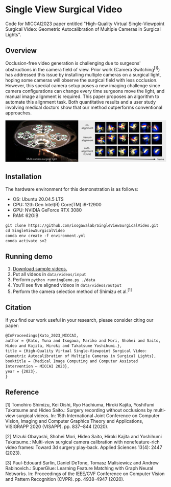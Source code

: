 # Single View Surgical Video
Code for MICCAI2023 paper entitled "High-Quality Virtual Single-Viewpoint Surgical Video: Geometric Autocalibration of Multiple Cameras in Surgical Lights".

## Overview
Occlusion-free video generation is challenging due to surgeons' obstructions in the camera field of view. Prior work (Camera Switching<sup>[1]</sup>) has addressed this issue by installing multiple cameras on a surgical light, hoping some cameras will observe the surgical field with less occlusion. However, this special camera setup poses a new imaging challenge since camera configurations can change every time surgeons move the light, and manual image alignment is required. This paper proposes an algorithm to automate this alignment task.
Both quantitative results and a user study involving medical doctors show that our method outperforms conventional approaches.

![Overview](img/picture.png)


## Installation
The hardware environment for this demonstration is as follows: 
- OS: Ubuntu 20.04.5 LTS
- CPU: 12th Gen Intel(R) Core(TM) i9-12900
- GPU: NVIDIA GeForce RTX 3080
- RAM: 62GiB
```
git clone https://github.com/isogawalab/SingleViewSurgicalVideo.git
cd SingleViewSurgicalVideo
conda env create -f environment.yml
conda activate sv2
```

## Running demo
1. [Download sample videos.][]
3. Put all videos in `data/videos/input`
4. Perform `python runningDemo.py ./data`
5. You'll see five aligned videos in `data/videos/output`
6. Perform the camera selection method of Shimizu et al.<sup>[1]</sup>

[Download sample videos.]: https://keio.box.com/s/1akz8ox54xksm8rwj2dfuf3nvb9282np "sample videos"


## Citation
If you find our work useful in your research, please consider citing our paper:
````
@InProceedings{Kato_2023_MICCAI,
author = {Kato, Yuna and Isogawa, Mariko and Mori, Shohei and Saito, Hideo and Kajita, Hiroki and Takatsume Yoshihumi.},
title = {High-Quality Virtual Single-Viewpoint Surgical Video: Geometric Autocalibration of Multiple Cameras in Surgical Lights},
booktitle = {Medical Image Computing and Computer Assisted Intervention – MICCAI 2023},
year = {2023},
}
````

## Reference
[1] Tomohiro Shimizu, Kei Oishi, Ryo Hachiuma, Hiroki Kajita, Yoshifumi Takatsume and Hideo Saito.: Surgery recording without occlusions by multi-view surgical videos. In: 15th International Joint Conference on Computer Vision, Imaging and Computer Graphics Theory and Applications, VISIGRAPP 2020 (VISAPP). pp. 837‒844 (2020).

[2] Mizuki Obayashi, Shohei Mori, Hideo Saito, Hiroki Kajita and Yoshihumi Takatsume.: Multi-view surgical camera calibration with nonefeature-rich video frames: Toward 3d surgery play-back. Applied Sciences 13(4): 2447 (2023).

[3] Paul-Edouard Sarlin, Daniel DeTone, Tomasz Malisiewicz and Andrew Rabinovich.: SuperGlue: Learning Feature Matching with Graph Neural Networks. In: Proceedings of the IEEE/CVF Conference on Computer Vision and Pattern Recognition (CVPR). pp. 4938-4947 (2020).
